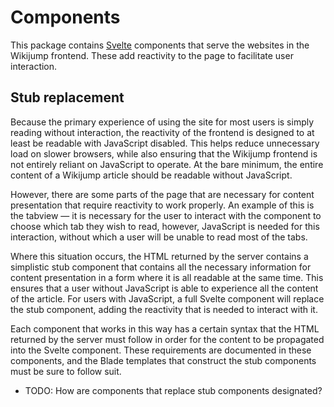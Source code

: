 # Components

This package contains [Svelte](https://svelte.dev/) components that serve
the websites in the Wikijump frontend. These add reactivity to the page to
facilitate user interaction.

## Stub replacement

Because the primary experience of using the site for most users is simply
reading without interaction, the reactivity of the frontend is designed to
at least be readable with JavaScript disabled. This helps reduce unnecessary
load on slower browsers, while also ensuring that the Wikijump frontend is
not entirely reliant on JavaScript to operate. At the bare minimum, the
entire content of a Wikijump article should be readable without JavaScript.

However, there are some parts of the page that are necessary for content
presentation that require reactivity to work properly. An example of this is
the tabview &mdash; it is necessary for the user to interact with the
component to choose which tab they wish to read, however, JavaScript is
needed for this interaction, without which a user will be unable to read
most of the tabs.

Where this situation occurs, the HTML returned by the server contains a
simplistic stub component that contains all the necessary information for
content presentation in a form where it is all readable at the same time.
This ensures that a user without JavaScript is able to experience all the
content of the article. For users with JavaScript, a full Svelte component
will replace the stub component, adding the reactivity that is needed to
interact with it.

Each component that works in this way has a certain syntax that the HTML
returned by the server must follow in order for the content to be
propagated into the Svelte component. These requirements are documented in
these components, and the Blade templates that construct the stub components
must be sure to follow suit.

- TODO: How are components that replace stub components designated?
